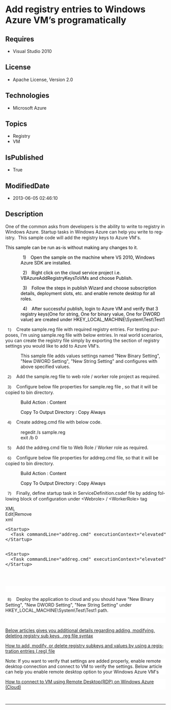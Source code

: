 # Add registry entries to Windows Azure VM’s programatically
## Requires
* Visual Studio 2010
## License
* Apache License, Version 2.0
## Technologies
* Microsoft Azure
## Topics
* Registry
* VM
## IsPublished
* True
## ModifiedDate
* 2013-06-05 02:46:10
## Description

<p class="MsoNormal" style="line-height:13.0pt; background:white"><span lang="EN">One of the common asks from developers is the ability to write to registry in Windows Azure. Startup tasks in Windows Azure can help you write to registry.<span>&nbsp;
</span>This sample code will add the registry keys to Azure VM's. </span></p>
<p class="MsoNormal" style="text-autospace:none"><span style="color:black">This sample can be run as-is without making any changes to it.
</span></p>
<p class="MsoNormal" style="margin-left:36.0pt; text-indent:5.0pt; text-autospace:none">
<span style="color:black"><span>1)<span style="font:7.0pt &quot;Times New Roman&quot;">&nbsp;&nbsp;&nbsp;&nbsp;&nbsp;
</span></span></span><span style="color:black">Open the sample on the machine where VS 2010, Windows Azure SDK are installed.</span><span style="color:black">
</span></p>
<p class="MsoNormal" style="margin-left:36.0pt; text-indent:5.0pt; text-autospace:none">
<span style="color:black"><span>2)<span style="font:7.0pt &quot;Times New Roman&quot;">&nbsp;&nbsp;&nbsp;&nbsp;&nbsp;
</span></span></span><span style="color:black">Right click on the cloud service project i.e.
<span class="SpellE">VBAzureAddRegistryKeysToVMs</span> and choose Publish. </span>
</p>
<p class="MsoNormal" style="margin-left:36.0pt; text-indent:5.0pt; text-autospace:none">
<span style="color:black"><span>3)<span style="font:7.0pt &quot;Times New Roman&quot;">&nbsp;&nbsp;&nbsp;&nbsp;&nbsp;
</span></span></span><span style="color:black">Follow the steps in publish Wizard and choose subscription details, deployment slots, etc. and enable remote desktop for all roles.
</span></p>
<p class="MsoNormal" style="margin-left:36.0pt; text-indent:5.0pt; text-autospace:none">
<span style="color:black"><span>4)<span style="font:7.0pt &quot;Times New Roman&quot;">&nbsp;&nbsp;&nbsp;&nbsp;&nbsp;
</span></span></span><span style="color:black">After successful publish, login to Azure VM and verify that 3 registry keys(One for string, One for binary value, One for DWORD value) are created under
</span><span lang="EN" style="color:black">HKEY_LOCAL_MACHINE\System\Test\Test1</span><span style="color:black">
</span></p>
<p class="MsoListParagraph" style="text-indent:5.0pt; background:white"><span style="font-size:10.0pt; font-family:&quot;Segoe UI&quot;,&quot;sans-serif&quot;"><span>1)<span style="font:7.0pt &quot;Times New Roman&quot;">&nbsp;&nbsp;&nbsp;&nbsp;&nbsp;&nbsp;
</span></span></span><span lang="EN">Create sample.reg file with required registry entries. For testing purposes, I'm using sample.reg file with below entries</span>.
<span>In real world scenarios, you can create the registry file simply by exporting the section of registry settings you would like to add to Azure VM's.
</span></p>
<p class="MsoNormal" style="margin-left:36.0pt; background:white"><span lang="EN"><span>This sample file adds values settings named &quot;New Binary Setting&quot;, &quot;New DWORD Setting&quot;, &quot;New String Setting&quot; and configures with above specified values</span>.
</span></p>
<p class="MsoListParagraphCxSpFirst" style="text-indent:5.0pt; background:white">
<span style="font-size:10.0pt; font-family:&quot;Segoe UI&quot;,&quot;sans-serif&quot;"><span>2)<span style="font:7.0pt &quot;Times New Roman&quot;">&nbsp;&nbsp;&nbsp;&nbsp;&nbsp;&nbsp;
</span></span></span><span lang="EN">Add the sample.reg file to web role / worker role project as required.</span><span style="font-size:12.0pt; font-family:&quot;Times New Roman&quot;,&quot;serif&quot;">
</span></p>
<p class="MsoListParagraphCxSpLast" style="text-indent:5.0pt; background:white">
<span style="font-size:10.0pt; font-family:&quot;Segoe UI&quot;,&quot;sans-serif&quot;"><span>3)<span style="font:7.0pt &quot;Times New Roman&quot;">&nbsp;&nbsp;&nbsp;&nbsp;&nbsp;&nbsp;
</span></span></span><span lang="EN">Configure below file properties for sample.reg file , so that it will be copied to bin directory.</span></p>
<p class="MsoNormal" style="margin-left:36.0pt; background:white"><span lang="EN" style="color:black"><span><span>Build Action : Content</span></span></span><span lang="EN">
</span></p>
<p class="MsoNormal" style="margin-top:0cm; margin-right:0cm; margin-bottom:5.0pt; margin-left:36.0pt; background:white">
<span lang="EN" style="color:black"><span><span>Copy To Output Directory : Copy Always</span></span></span><span lang="EN">
</span></p>
<p class="MsoListParagraph" style="text-indent:5.0pt; background:white"><span style="font-size:10.0pt; font-family:&quot;Segoe UI&quot;,&quot;sans-serif&quot;"><span>4)<span style="font:7.0pt &quot;Times New Roman&quot;">&nbsp;&nbsp;&nbsp;&nbsp;&nbsp;&nbsp;
</span></span></span><span lang="EN">Create addreg.cmd file with below code.</span><span style="font-size:12.0pt; font-family:&quot;Times New Roman&quot;,&quot;serif&quot;">
</span></p>
<p class="MsoNormal" style="margin-left:36.0pt; background:white"><span lang="EN"><span>regedit</span> /s sample.reg
<br>
exit /b 0</span></p>
<p class="MsoListParagraphCxSpFirst" style="text-indent:5.0pt; background:white">
<span style="font-size:10.0pt; font-family:&quot;Segoe UI&quot;,&quot;sans-serif&quot;"><span>5)<span style="font:7.0pt &quot;Times New Roman&quot;">&nbsp;&nbsp;&nbsp;&nbsp;&nbsp;&nbsp;
</span></span></span><span lang="EN">Add the addreg.cmd file to Web Role / Worker role as required.</span></p>
<p class="MsoListParagraphCxSpLast" style="text-indent:5.0pt; background:white">
<span style="font-size:10.0pt; font-family:&quot;Segoe UI&quot;,&quot;sans-serif&quot;"><span>6)<span style="font:7.0pt &quot;Times New Roman&quot;">&nbsp;&nbsp;&nbsp;&nbsp;&nbsp;&nbsp;
</span></span></span><span lang="EN">Configure below file properties for addreg.cmd file, so that it will be copied to bin directory.</span></p>
<p class="MsoNormal" style="margin-left:36.0pt; background:white"><span lang="EN" style="color:black"><span><span>Build Action : Content</span></span></span><span lang="EN">
</span></p>
<p class="MsoNormal" style="margin-top:0cm; margin-right:0cm; margin-bottom:5.0pt; margin-left:36.0pt; background:white">
<span lang="EN" style="color:black"><span><span>Copy To Output Directory : Copy Always</span></span></span><span lang="EN">
</span></p>
<p class="MsoListParagraph" style="text-indent:5.0pt; background:white"><span style="font-size:10.0pt; font-family:&quot;Segoe UI&quot;,&quot;sans-serif&quot;"><span>7)<span style="font:7.0pt &quot;Times New Roman&quot;">&nbsp;&nbsp;&nbsp;&nbsp;&nbsp;&nbsp;
</span></span></span><span lang="EN">Finally, define startup task in ServiceDefinition.csdef file by adding following block of configuration under &lt;Webrole&gt; / &lt;WorkerRole&gt; tag</span><span style="font-size:12.0pt; font-family:&quot;Times New Roman&quot;,&quot;serif&quot;">
</span></p>
<div class="scriptcode">
<div class="pluginEditHolder" pluginCommand="mceScriptCode">
<div class="title"><span>XML</span></div>
<div class="pluginLinkHolder"><span class="pluginEditHolderLink">Edit</span>|<span class="pluginRemoveHolderLink">Remove</span></div>
<span class="hidden">xml</span>
<pre class="hidden">&lt;Startup&gt;  
  &lt;Task commandLine=&quot;addreg.cmd&quot; executionContext=&quot;elevated&quot; taskType=&quot;simple&quot;&gt;  &lt;/Task&gt;  
&lt;/Startup&gt; 

</pre>
<pre id="codePreview" class="xml">&lt;Startup&gt;  
  &lt;Task commandLine=&quot;addreg.cmd&quot; executionContext=&quot;elevated&quot; taskType=&quot;simple&quot;&gt;  &lt;/Task&gt;  
&lt;/Startup&gt; 

</pre>
</div>
</div>
<div class="endscriptcode">&nbsp;</div>
<p class="MsoListParagraphCxSpFirst" style="background:white"><span style="font-size:12.0pt; font-family:&quot;Times New Roman&quot;,&quot;serif&quot;">&nbsp;</span></p>
<p class="MsoListParagraphCxSpLast" style="text-indent:5.0pt; background:white">
<span style="font-size:10.0pt; font-family:&quot;Segoe UI&quot;,&quot;sans-serif&quot;"><span>8)<span style="font:7.0pt &quot;Times New Roman&quot;">&nbsp;&nbsp;&nbsp;&nbsp;&nbsp;&nbsp;
</span></span></span><span lang="EN">Deploy the application to cloud and you should have &quot;New Binary Setting&quot;, &quot;New DWORD Setting&quot;, &quot;New String Setting&quot; under HKEY_LOCAL_MACHINE\System\Test\Test1 path.</span></p>
<p class="MsoNormal" style="background:white"><span style="font-size:12.0pt; font-family:&quot;Times New Roman&quot;,&quot;serif&quot;">&nbsp;</span></p>
<p class="MsoNormal"><span lang="EN"><a href="http://en.wikipedia.org/wiki/.reg">Below articles gives you additional details regarding adding, modifying, deleting registry sub keys, .<span class="SpellE">reg</span> file syntax</a>
</span><span>&nbsp;</span></p>
<p class="MsoNormal" style="background:white"><span lang="EN" style="color:black"><a href="http://support.microsoft.com/kb/310516">How to add, modify, or delete registry
<span class="SpellE">subkeys</span> and values by using a registration entries (.<span class="SpellE">reg</span>) file</a>
</span></p>
<p class="MsoNormal" style="background:white"><span lang="EN">Note: If you want to verify that settings are added properly, enable remote desktop connection and connect to VM to verify the settings. Below article can help you enable remote desktop option
 to your Windows Azure VM's</span></p>
<p class="MsoNormal" style="background:white"><span lang="EN" style="color:black"><span><a href="http://blogs.msdn.com/b/narahari/archive/2010/12/01/how-to-connect-to-vm-on-windows-azure.aspx"><span>How to connect to VM using Remote
<span class="GramE">Desktop(</span>RDP) on Windows Azure (Cloud)</span></a></span><span lang="EN">
</span></span></p>
<p class="MsoNormal">&nbsp;</p>
<hr>
<div><a href="http://go.microsoft.com/?linkid=9759640" style="margin-top:3px"><img src="http://bit.ly/onecodelogo" alt="">
</a></div>
